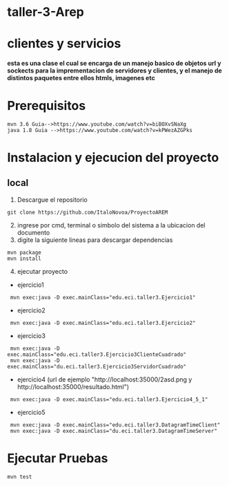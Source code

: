 # taller-3-Arep
# clientes y servicios
#### esta es una clase el cual se encarga de un manejo basico de objetos url y sockects para la imprementacion de servidores y clientes, y el manejo de distintos paquetes entre ellos htmls, imagenes etc

# Prerequisitos
```
mvn 3.6 Guia-->https://www.youtube.com/watch?v=biBOXvSNaXg
java 1.8 Guia -->https://www.youtube.com/watch?v=kPWezAZGPks
```
#
# Instalacion y ejecucion del proyecto

## local


1. Descargue el repositorio
```
git clone https://github.com/ItaloNovoa/ProyectoAREM
```
2. ingrese por cmd, terminal o simbolo del sistema a la ubicacion del documento
3. digite la siguiente lineas para descargar dependencias
```
mvn package
mvn install
```
4. ejecutar proyecto
- ejercicio1
```
 mvn exec:java -D exec.mainClass="edu.eci.taller3.Ejercicio1"
```
- ejercicio2
```
 mvn exec:java -D exec.mainClass="edu.eci.taller3.Ejercicio2"
```
- ejercicio3
```
 mvn exec:java -D exec.mainClass="edu.eci.taller3.Ejercicio3ClienteCuadrado"
 mvn exec:java -D exec.mainClass="du.eci.taller3.Ejercicio3ServidorCuadrado"
```
- ejercicio4 (url de ejemplo "http://localhost:35000/2asd.png y http://localhost:35000/resultado.html")
```
 mvn exec:java -D exec.mainClass="edu.eci.taller3.Ejercicio4_5_1"
```
- ejercicio5
```
 mvn exec:java -D exec.mainClass="edu.eci.taller3.DatagramTimeClient"
 mvn exec:java -D exec.mainClass="du.eci.taller3.DatagramTimeServer"
```

# Ejecutar Pruebas
```
mvn test
```
